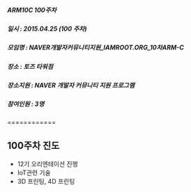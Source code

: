 ##### ARM10C 100주차 
##### 일시 : 2015.04.25 (100 주차)
##### 모임명 : NAVER개발자커뮤니티지원_IAMROOT.ORG_10차ARM-C
##### 장소 : 토즈 타워점
##### 장소지원 : NAVER 개발자 커뮤니티 지원 프로그램
##### 참여인원 :  3명
============

## 100주차 진도
* 12기 오리엔테이션 진행
* IoT관련 기술
* 3D 프린팅, 4D 프린팅
